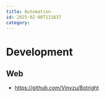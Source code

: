```yaml
---
title: Automation
id: 2025-02-08T131637
category: 
---
```


# Development
## Web
- https://github.com/Vinyzu/Botright
